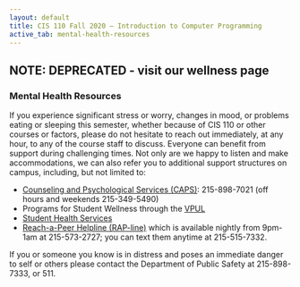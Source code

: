 ```yaml
---
layout: default
title: CIS 110 Fall 2020 — Introduction to Computer Programming
active_tab: mental-health-resources
---
```


## NOTE: DEPRECATED - visit our wellness page

### Mental Health Resources

If you experience significant stress or worry, changes in mood, or problems eating or sleeping this semester, whether because of CIS 110 or other courses or factors, please do not hesitate to reach out immediately, at any hour, to any of the course staff to discuss. Everyone can benefit from support during challenging times. Not only are we happy to listen and make accommodations, we can also refer you to additional support structures on campus, including, but not limited to:

- [Counseling and Psychological Services (CAPS)](https://www.vpul.upenn.edu/caps): 215-898-7021 (off hours and weekends 215-349-5490)
- Programs for Student Wellness through the [VPUL](https://www.vpul.upenn.edu/)
- [Student Health Services](https://www.vpul.upenn.edu/shs/)
- [Reach-a-Peer Helpline (RAP-line)](https://www.vpul.upenn.edu/rap-online/) which is available nightly from 9pm-1am at 215-573-2727; you can text them anytime at 215-515-7332.

If you or someone you know is in distress and poses an immediate danger to self or others please contact the Department of Public Safety at 215-898-7333, or 511.